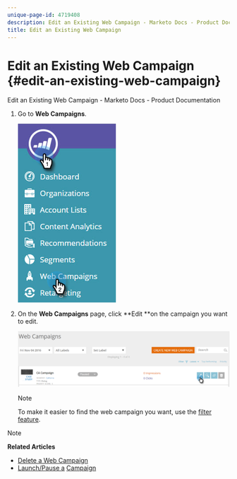 ```yaml
---
unique-page-id: 4719408
description: Edit an Existing Web Campaign - Marketo Docs - Product Documentation
title: Edit an Existing Web Campaign
---
```


# Edit an Existing Web Campaign {#edit-an-existing-web-campaign}

Edit an Existing Web Campaign - Marketo Docs - Product Documentation

1. Go to **Web Campaigns**.

   ![](assets/image2016-8-18-16-3a15-3a14.png)

1. On the **Web Campaigns** page, click **Edit **on the campaign you want to edit.

   ![](assets/web-campaigns-1-edit-hand.png)

   >[!NOTE]
   >
   >To make it easier to find the web campaign you want, use the [filter feature](filter-web-campaigns.md).

>[!NOTE]
>
>**Related Articles**
>
>* [Delete a Web Campaign](delete-a-web-campaign.md)
>* [Launch/Pause a](launch-pause-a-web-campaign.md) [Campaign](launch-pause-a-web-campaign.md)
>

